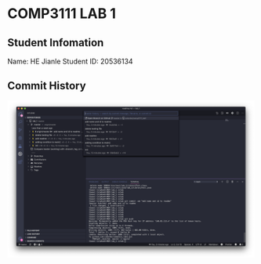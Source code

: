 COMP3111 LAB 1 
==============

## Student Infomation
Name: HE Jianle
Student ID: 20536134

## Commit History
![commit_history][branch_history]

[branch_history]: ./branch_history.png